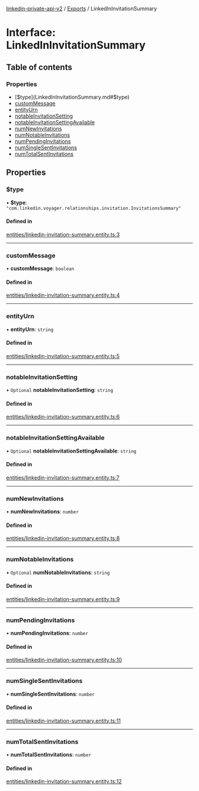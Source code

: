 [linkedin-private-api-v2](../README.md) / [Exports](../modules.md) / LinkedInInvitationSummary

# Interface: LinkedInInvitationSummary

## Table of contents

### Properties

- [$type](LinkedInInvitationSummary.md#$type)
- [customMessage](LinkedInInvitationSummary.md#custommessage)
- [entityUrn](LinkedInInvitationSummary.md#entityurn)
- [notableInvitationSetting](LinkedInInvitationSummary.md#notableinvitationsetting)
- [notableInvitationSettingAvailable](LinkedInInvitationSummary.md#notableinvitationsettingavailable)
- [numNewInvitations](LinkedInInvitationSummary.md#numnewinvitations)
- [numNotableInvitations](LinkedInInvitationSummary.md#numnotableinvitations)
- [numPendingInvitations](LinkedInInvitationSummary.md#numpendinginvitations)
- [numSingleSentInvitations](LinkedInInvitationSummary.md#numsinglesentinvitations)
- [numTotalSentInvitations](LinkedInInvitationSummary.md#numtotalsentinvitations)

## Properties

### $type

• **$type**: ``"com.linkedin.voyager.relationships.invitation.InvitationsSummary"``

#### Defined in

[entities/linkedin-invitation-summary.entity.ts:3](https://github.com/akash-gupt/linkedin-private-api/blob/db337d2/src/entities/linkedin-invitation-summary.entity.ts#L3)

___

### customMessage

• **customMessage**: `boolean`

#### Defined in

[entities/linkedin-invitation-summary.entity.ts:4](https://github.com/akash-gupt/linkedin-private-api/blob/db337d2/src/entities/linkedin-invitation-summary.entity.ts#L4)

___

### entityUrn

• **entityUrn**: `string`

#### Defined in

[entities/linkedin-invitation-summary.entity.ts:5](https://github.com/akash-gupt/linkedin-private-api/blob/db337d2/src/entities/linkedin-invitation-summary.entity.ts#L5)

___

### notableInvitationSetting

• `Optional` **notableInvitationSetting**: `string`

#### Defined in

[entities/linkedin-invitation-summary.entity.ts:6](https://github.com/akash-gupt/linkedin-private-api/blob/db337d2/src/entities/linkedin-invitation-summary.entity.ts#L6)

___

### notableInvitationSettingAvailable

• `Optional` **notableInvitationSettingAvailable**: `string`

#### Defined in

[entities/linkedin-invitation-summary.entity.ts:7](https://github.com/akash-gupt/linkedin-private-api/blob/db337d2/src/entities/linkedin-invitation-summary.entity.ts#L7)

___

### numNewInvitations

• **numNewInvitations**: `number`

#### Defined in

[entities/linkedin-invitation-summary.entity.ts:8](https://github.com/akash-gupt/linkedin-private-api/blob/db337d2/src/entities/linkedin-invitation-summary.entity.ts#L8)

___

### numNotableInvitations

• `Optional` **numNotableInvitations**: `string`

#### Defined in

[entities/linkedin-invitation-summary.entity.ts:9](https://github.com/akash-gupt/linkedin-private-api/blob/db337d2/src/entities/linkedin-invitation-summary.entity.ts#L9)

___

### numPendingInvitations

• **numPendingInvitations**: `number`

#### Defined in

[entities/linkedin-invitation-summary.entity.ts:10](https://github.com/akash-gupt/linkedin-private-api/blob/db337d2/src/entities/linkedin-invitation-summary.entity.ts#L10)

___

### numSingleSentInvitations

• **numSingleSentInvitations**: `number`

#### Defined in

[entities/linkedin-invitation-summary.entity.ts:11](https://github.com/akash-gupt/linkedin-private-api/blob/db337d2/src/entities/linkedin-invitation-summary.entity.ts#L11)

___

### numTotalSentInvitations

• **numTotalSentInvitations**: `number`

#### Defined in

[entities/linkedin-invitation-summary.entity.ts:12](https://github.com/akash-gupt/linkedin-private-api/blob/db337d2/src/entities/linkedin-invitation-summary.entity.ts#L12)
